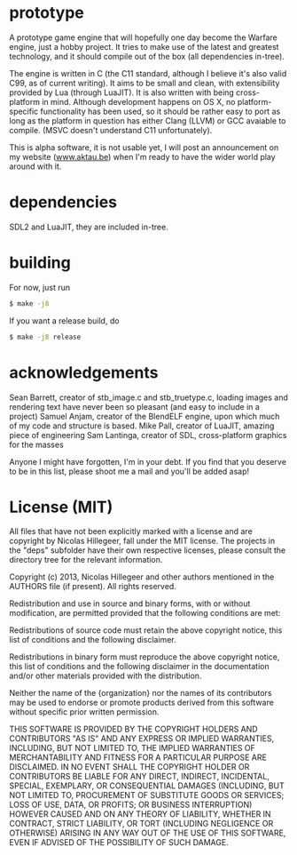 prototype
=========

A prototype game engine that will hopefully one day become the Warfare engine, just a hobby project. It tries
to make use of the latest and greatest technology, and it should compile out of the box (all dependencies in-tree).

The engine is written in C (the C11 standard, although I believe it's also valid C99, as of current writing). It aims to
be small and clean, with extensibility provided by Lua (through LuaJIT). It is also written with being cross-platform in mind.
Although development happens on OS X, no platform-specific functionality has been used, so it should be rather easy
to port as long as the platform in question has either Clang (LLVM) or GCC avaiable to compile. (MSVC doesn't understand
C11 unfortunately).

This is alpha software, it is not usable yet, I will post an announcement on my website (www.aktau.be) when I'm ready
to have the wider world play around with it.

dependencies
============

SDL2 and LuaJIT, they are included in-tree.

building
========

For now, just run
```bash
$ make -j8
```

If you want a release build, do

```bash
$ make -j8 release
```

acknowledgements
================

Sean Barrett, creator of stb_image.c and stb_truetype.c, loading images
 and rendering text have never been so pleasant (and easy to include
 in a project)
Samuel Anjam, creator of the BlendELF engine, upon which much of my code
 and structure is based.
Mike Pall, creator of LuaJIT, amazing piece of engineering
Sam Lantinga, creator of SDL, cross-platform graphics for the masses

Anyone I might have forgotten, I'm in your debt. If you find that you deserve
to be in this list, please shoot me a mail and you'll be added asap!

License (MIT)
=============

All files that have not been explicitly marked with a license and are copyright
by Nicolas Hillegeer, fall under the MIT license. The projects in the "deps" subfolder
have their own respective licenses, please consult the directory tree for the relevant
information.

Copyright (c) 2013, Nicolas Hillegeer and other authors mentioned in the AUTHORS file
(if present). All rights reserved.

Redistribution and use in source and binary forms, with or without modification,
are permitted provided that the following conditions are met:

  Redistributions of source code must retain the above copyright notice, this
  list of conditions and the following disclaimer.

  Redistributions in binary form must reproduce the above copyright notice, this
  list of conditions and the following disclaimer in the documentation and/or
  other materials provided with the distribution.

  Neither the name of the {organization} nor the names of its
  contributors may be used to endorse or promote products derived from
  this software without specific prior written permission.

THIS SOFTWARE IS PROVIDED BY THE COPYRIGHT HOLDERS AND CONTRIBUTORS "AS IS" AND
ANY EXPRESS OR IMPLIED WARRANTIES, INCLUDING, BUT NOT LIMITED TO, THE IMPLIED
WARRANTIES OF MERCHANTABILITY AND FITNESS FOR A PARTICULAR PURPOSE ARE
DISCLAIMED. IN NO EVENT SHALL THE COPYRIGHT HOLDER OR CONTRIBUTORS BE LIABLE FOR
ANY DIRECT, INDIRECT, INCIDENTAL, SPECIAL, EXEMPLARY, OR CONSEQUENTIAL DAMAGES
(INCLUDING, BUT NOT LIMITED TO, PROCUREMENT OF SUBSTITUTE GOODS OR SERVICES;
LOSS OF USE, DATA, OR PROFITS; OR BUSINESS INTERRUPTION) HOWEVER CAUSED AND ON
ANY THEORY OF LIABILITY, WHETHER IN CONTRACT, STRICT LIABILITY, OR TORT
(INCLUDING NEGLIGENCE OR OTHERWISE) ARISING IN ANY WAY OUT OF THE USE OF THIS
SOFTWARE, EVEN IF ADVISED OF THE POSSIBILITY OF SUCH DAMAGE.